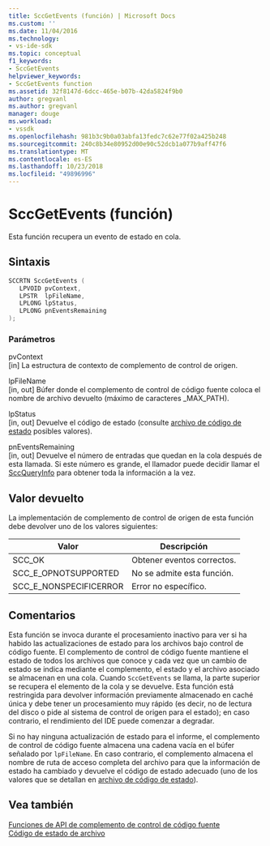 ```yaml
---
title: SccGetEvents (función) | Microsoft Docs
ms.custom: ''
ms.date: 11/04/2016
ms.technology:
- vs-ide-sdk
ms.topic: conceptual
f1_keywords:
- SccGetEvents
helpviewer_keywords:
- SccGetEvents function
ms.assetid: 32f8147d-6dcc-465e-b07b-42da5824f9b0
author: gregvanl
ms.author: gregvanl
manager: douge
ms.workload:
- vssdk
ms.openlocfilehash: 981b3c9b0a03abfa13fedc7c62e77f02a425b248
ms.sourcegitcommit: 240c8b34e80952d00e90c52dcb1a077b9aff47f6
ms.translationtype: MT
ms.contentlocale: es-ES
ms.lasthandoff: 10/23/2018
ms.locfileid: "49896996"
---
```

# <a name="sccgetevents-function"></a>SccGetEvents (función)
Esta función recupera un evento de estado en cola.  
  
## <a name="syntax"></a>Sintaxis  
  
```cpp  
SCCRTN SccGetEvents (  
   LPVOID pvContext,  
   LPSTR  lpFileName,  
   LPLONG lpStatus,  
   LPLONG pnEventsRemaining  
);  
```  
  
### <a name="parameters"></a>Parámetros  
 pvContext  
 [in] La estructura de contexto de complemento de control de origen.  
  
 lpFileName  
 [in, out] Búfer donde el complemento de control de código fuente coloca el nombre de archivo devuelto (máximo de caracteres _MAX_PATH).  
  
 lpStatus  
 [in, out] Devuelve el código de estado (consulte [archivo de código de estado](../extensibility/file-status-code-enumerator.md) posibles valores).  
  
 pnEventsRemaining  
 [in, out] Devuelve el número de entradas que quedan en la cola después de esta llamada. Si este número es grande, el llamador puede decidir llamar el [SccQueryInfo](../extensibility/sccqueryinfo-function.md) para obtener toda la información a la vez.  
  
## <a name="return-value"></a>Valor devuelto  
 La implementación de complemento de control de origen de esta función debe devolver uno de los valores siguientes:  
  
|Valor|Descripción|  
|-----------|-----------------|  
|SCC_OK|Obtener eventos correctos.|  
|SCC_E_OPNOTSUPPORTED|No se admite esta función.|  
|SCC_E_NONSPECIFICERROR|Error no específico.|  
  
## <a name="remarks"></a>Comentarios  
 Esta función se invoca durante el procesamiento inactivo para ver si ha habido las actualizaciones de estado para los archivos bajo control de código fuente. El complemento de control de código fuente mantiene el estado de todos los archivos que conoce y cada vez que un cambio de estado se indica mediante el complemento, el estado y el archivo asociado se almacenan en una cola. Cuando `SccGetEvents` se llama, la parte superior se recupera el elemento de la cola y se devuelve. Esta función está restringida para devolver información previamente almacenado en caché única y debe tener un procesamiento muy rápido (es decir, no de lectura del disco o pide al sistema de control de origen para el estado); en caso contrario, el rendimiento del IDE puede comenzar a degradar.  
  
 Si no hay ninguna actualización de estado para el informe, el complemento de control de código fuente almacena una cadena vacía en el búfer señalado por `lpFileName`. En caso contrario, el complemento almacena el nombre de ruta de acceso completa del archivo para que la información de estado ha cambiado y devuelve el código de estado adecuado (uno de los valores que se detallan en [archivo de código de estado](../extensibility/file-status-code-enumerator.md)).  
  
## <a name="see-also"></a>Vea también  
 [Funciones de API de complemento de control de código fuente](../extensibility/source-control-plug-in-api-functions.md)   
 [Código de estado de archivo](../extensibility/file-status-code-enumerator.md)